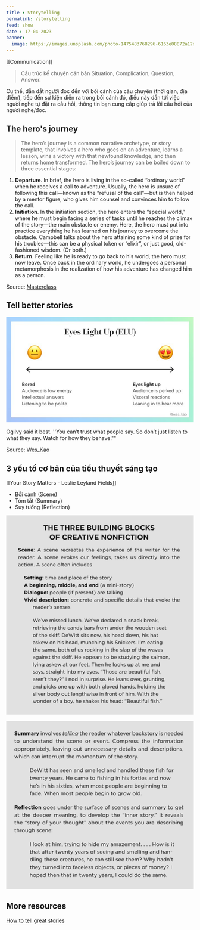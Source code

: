 ```yaml
---
title : Storytelling
permalink: /storytelling
feed: show
date : 17-04-2023
banner:
  image: https://images.unsplash.com/photo-1475483768296-6163e08872a1?q=80&w=2070&auto=format&fit=crop&ixlib=rb-4.0.3&ixid=M3wxMjA3fDB8MHxwaG90by1wYWdlfHx8fGVufDB8fHx8fA%3D%3D
---
```


[[Communication]]

> Cấu trúc kể chuyện căn bản Situation, Complication, Question, Answer. 

Cụ thể, dẫn dắt người đọc đến với bối cảnh của câu chuyện (thời gian, địa điểm), tiếp đến sự kiện diễn ra trong bối cảnh đó, điều này dẫn tới việc người nghe tự đặt ra câu hỏi, thông tin bạn cung cấp giúp trả lời câu hỏi của người nghe/đọc.

## The hero's journey

> The hero’s journey is a common narrative archetype, or story template, that involves a hero who goes on an adventure, learns a lesson, wins a victory with that newfound knowledge, and then returns home transformed. The hero’s journey can be boiled down to three essential stages:

1. **Departure**. In brief, the hero is living in the so-called “ordinary world” when he receives a call to adventure. Usually, the hero is unsure of following this call—known as the “refusal of the call”—but is then helped by a mentor figure, who gives him counsel and convinces him to follow the call.
2. **Initiation**. In the initiation section, the hero enters the “special world,” where he must begin facing a series of tasks until he reaches the climax of the story—the main obstacle or enemy. Here, the hero must put into practice everything he has learned on his journey to overcome the obstacle. Campbell talks about the hero attaining some kind of prize for his troubles—this can be a physical token or “elixir”, or just good, old-fashioned wisdom. (Or both.)
3. **Return**. Feeling like he is ready to go back to his world, the hero must now leave. Once back in the ordinary world, he undergoes a personal metamorphosis in the realization of how his adventure has changed him as a person.

Source: [Masterclass](https://www.masterclass.com/articles/writing-101-what-is-the-heros-journey#17-steps-of-the-heros-journey)

## Tell better stories

![](/assets/images/Pasted%20image%2020230417231959.png)

Ogilvy said it best. ''You can’t trust what people say. So don’t just listen to what they say. Watch for how they behave.""

Source: [Wes_Kao](https://twitter.com/wes_kao/status/1495065668546408456)

## 3 yếu tố cơ bản của tiểu thuyết sáng tạo 
[[Your Story Matters - Leslie Leyland Fields]]
- Bối cảnh (Scene)
- Tóm tắt (Summary)
- Suy tưởng (Reflection)

![](/assets/images/Pasted%20image%2020221130051432.png)

![](/assets/images/Pasted%20image%2020221130051515.png)

## More resources
[How to tell great stories](https://www.julian.com/blog/storytelling)
